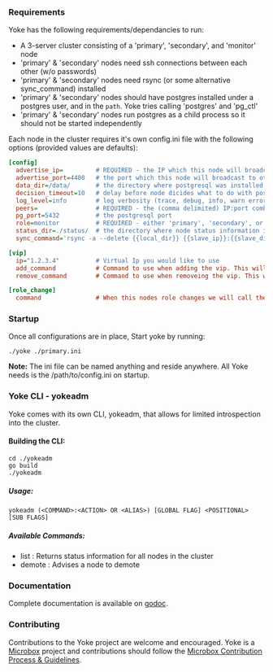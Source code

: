 ### Requirements

Yoke has the following requirements/dependancies to run:

- A 3-server cluster consisting of a 'primary', 'secondary', and 'monitor' node
- 'primary' & 'secondary' nodes need ssh connections between each other (w/o passwords)
- 'primary' & 'secondary' nodes need rsync (or some alternative sync_command) installed
- 'primary' & 'secondary' nodes should have postgres installed under a postgres user, and in the `path`. Yoke tries calling 'postgres' and 'pg_ctl'
- 'primary' & 'secondary' nodes run postgres as a child process so it should not be started independently

Each node in the cluster requires it's own config.ini file with the following options (provided values are defaults):

```ini
[config]
  advertise_ip=         # REQUIRED - the IP which this node will broadcast to other nodes
  advertise_port=4400   # the port which this node will broadcast to other nodes
  data_dir=/data/       # the directory where postgresql was installed
  decision_timeout=10   # delay before node dicides what to do with postgresql instance
  log_level=info        # log verbosity (trace, debug, info, warn error, fatal)
  peers=                # REQUIRED - the (comma delimited) IP:port combination of all nodes that are to be in the cluster
  pg_port=5432          # the postgresql port
  role=monitor          # REQUIRED - either 'primary', 'secondary', or 'monitor' (the cluster needs exactly one of each)
  status_dir=./status/  # the directory where node status information is stored
  sync_command='rsync -a --delete {{local_dir}} {{slave_ip}}:{{slave_dir}}' # the command you would like to use to sync the data from this node to the other when this node is master. This uses Mustache style templating so Yoke can fill in the {{local_dir}}, {{slave_ip}}, {{slave_dir}} if you want to use them.

[vip]
  ip="1.2.3.4"          # Virtual Ip you would like to use
  add_command           # Command to use when adding the vip. This will be called as {{add_command}} {{vip}}
  remove_command        # Command to use when removeing the vip. This will be called as {{remove_command}} {{vip}}

[role_change]
  command               # When this nodes role changes we will call the command with the new role as its arguement '{{command}} {{(master|slave|single}))'
```


### Startup
Once all configurations are in place, Start yoke by running:

```
./yoke ./primary.ini
```

**Note:** The ini file can be named anything and reside anywhere. All Yoke needs is the /path/to/config.ini on startup.


### Yoke CLI - yokeadm

Yoke comes with its own CLI, yokeadm, that allows for limited introspection into the cluster.

#### Building the CLI:

```
cd ./yokeadm
go build
./yokeadm
```

##### Usage:

```
yokeadm (<COMMAND>:<ACTION> OR <ALIAS>) [GLOBAL FLAG] <POSITIONAL> [SUB FLAGS]
```

##### Available Commands:

- list   : Returns status information for all nodes in the cluster
- demote : Advises a node to demote

### Documentation

Complete documentation is available on [godoc](http://godoc.org/github.com/mu-box/yoke).


### Contributing

Contributions to the Yoke project are welcome and encouraged. Yoke is a [Microbox](https://microbox.cloud) project and contributions should follow the [Microbox Contribution Process & Guidelines](https://docs.microbox.cloud/contributing/).
